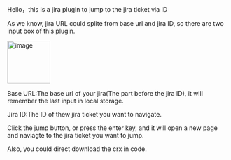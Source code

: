 Hello，this is a jira plugin to jump to the jira ticket via ID

As we know, jira URL could splite from base url and jira ID, so there are two input box of this plugin.

<img width="98" alt="image" src="https://user-images.githubusercontent.com/16809284/214585357-05d7f3d2-7a64-44ca-89c8-996513f46e3f.png">

Base URL:The base url of your jira(The part before the jira ID), it will remember the last input in local storage.

Jira ID:The ID of thew jira ticket you want to navigate.

Click the jump button, or press the enter key, and it will open a new page and naviagte to the jira ticket you want to jump.

Also, you could direct download the crx in code.
